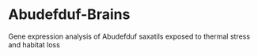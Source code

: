 # Abudefduf-Brains
Gene expression analysis of Abudefduf saxatils exposed to thermal stress and habitat loss
